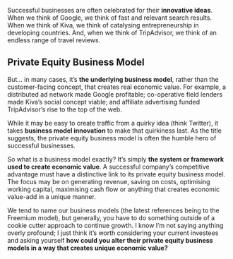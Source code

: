 <p>Successful businesses are often celebrated for their <strong>innovative ideas</strong>. When we think of Google, we think of fast and relevant search results. When we think of Kiva, we think of catalysing entrepreneurship in developing countries. And, when we think of TripAdvisor, we think of an endless range of travel reviews.</p><h2>Private Equity Business Model</h2><p>But&#8230; in many cases, it&#8217;s <strong>the underlying business model</strong>, rather than the customer-facing concept, that creates real economic value. For example, a distributed ad network made Google profitable; co-operative field lenders made Kiva&#8217;s social concept viable; and affiliate advertising funded TripAdvisor&#8217;s rise to the top of the web.</p><p>While it may be easy to create traffic from a quirky idea (think Twitter), it takes <strong>business model innovation</strong> to make that quirkiness last. As the title suggests, the private equity business model is often the humble hero of successful businesses.</p><p>So what is a business model exactly? It&#8217;s simply <strong>the system or framework used to create economic value</strong>. A successful company&#8217;s competitive advantage must have a distinctive link to its private equity business model. The focus may be on generating revenue, saving on costs, optimising working capital, maximising cash flow or anything that creates economic value-add in a unique manner.</p><p>We tend to name our business models (the latest references being to the Freemium model), but generally, you have to do something outside of a cookie cutter approach to continue growth. I know I&#8217;m not saying anything overly profound; I just think it&#8217;s worth considering your current investees and asking yourself <strong>how could you alter their private equity business models in a way that creates unique economic value?</strong></p>
